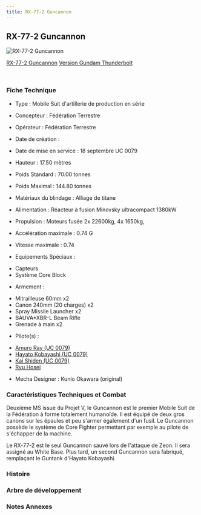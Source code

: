 ```yaml
---
title: RX-77-2 Guncannon
---
```


RX-77-2 Guncannon
-----------------



![RX-77-2 Guncannon](/images/stories/saga/msgundam/mechas/rx-77-2.png)

[RX-77-2 Guncannon](javascript:change_image_m('images/stories/saga/msgundam/mechas/rx-77-2.png');)
[Version Gundam Thunderbolt](javascript:change_image_m('images/stories/saga/thunderbolt/mechas/rx-77-guncannon.png');)

 

### Fiche Technique


- Type : Mobile Suit d'artillerie de production en série
  
- Concepteur : Fédération Terrestre
  
- Opérateur : Fédération Terrestre
  
- Date de création : 
  
- Date de mise en service : 18 septembre UC 0079
  
- Hauteur : 17.50 mètres
  
- Poids Standard : 70.00 tonnes
  
- Poids Maximal : 144.80 tonnes
  
- Matériaux du blindage : Alliage de titane
  
- Alimentation : Réacteur à fusion Minovsky ultracompact 1380kW
  
- Propulsion : Moteurs fusée 2x 22600kg, 4x 1650kg,
  
- Accélération maximale : 0.74
G
  
- Vitesse maximale : 0.74
  
- Equipements Spéciaux :


* Capteurs
* Système Core Block


- Armement :


* Mitrailleuse 60mm x2
* Canon 240mm (20 charges) x2
* Spray Missile Launcher x2
* BAUVA*XBR-L Beam Rifle
* Grenade à main x2


- Pilote(s) : 
* [Amuro Ray (UC 0079)](uc/mobile-suit-gundam/amuro-ray.html)
* [Hayato Kobayashi (UC 0079)](uc/mobile-suit-gundam/hayato-kobayashi.html)
* [Kai Shiden (UC 0079)](uc/mobile-suit-gundam/kai-shiden.html)
* [Ryu Hosei](uc/mobile-suit-gundam/ryu-hosei.html)





- Mecha Designer : Kunio Okawara (original)


### Caractéristiques Techniques et Combat


Deuxième MS issue du Projet V, le Guncannon est le premier Mobile Suit de la Fédération à forme totalement humanoïde. Il est équipé de deux gros canons sur les épaules et peu s'armer également d'un fusil. Le Guncannon possède le système de Core Fighter permettant par exemple au pilote de s'échapper de la machine.


Le RX-77-2 est le seul Guncannon sauvé lors de l'attaque de Zeon. Il sera assigné au White Base. Plus tard, un second Guncannon sera fabriqué, remplaçant le Guntank d'Hayato Kobayashi.


### Histoire


### Arbre de développement


### Notes Annexes



